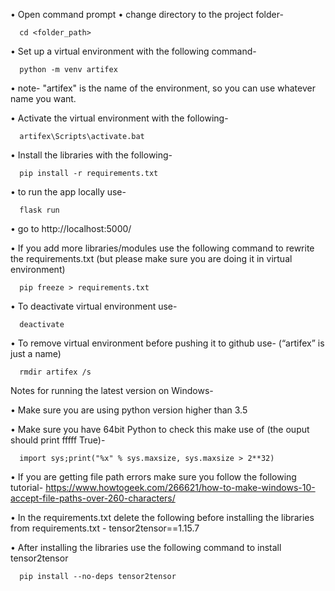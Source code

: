•	Open command prompt
•	change directory to the project folder-

      cd <folder_path>

•	Set up a virtual environment with the following command-

      python -m venv artifex

•	note- "artifex" is the name of the environment, so you can use whatever name you want.

•	Activate the virtual environment with the following-

      artifex\Scripts\activate.bat

•	Install the libraries with the following-

      pip install -r requirements.txt

•	to run the app locally use-

      flask run

•	go to http://localhost:5000/

•	If you add more libraries/modules use the following command to rewrite the requirements.txt (but please make sure you are doing it in virtual environment)

      pip freeze > requirements.txt

•	To deactivate virtual environment use-

      deactivate

•	To remove virtual environment before pushing it to github use- (“artifex” is just a name)

      rmdir artifex /s




Notes for running the latest version on Windows-

  •	Make sure you are using python version higher than 3.5

  •	Make sure you have 64bit Python to check this make use of (the ouput should print fffff True)-

      import sys;print("%x" % sys.maxsize, sys.maxsize > 2**32)

  •	If you are getting file path errors make sure you follow the following tutorial-
      https://www.howtogeek.com/266621/how-to-make-windows-10-accept-file-paths-over-260-characters/

  •	In the requirements.txt delete the following before installing the libraries from requirements.txt - tensor2tensor==1.15.7

  •	After installing the libraries use the following command to install tensor2tensor

      pip install --no-deps tensor2tensor
